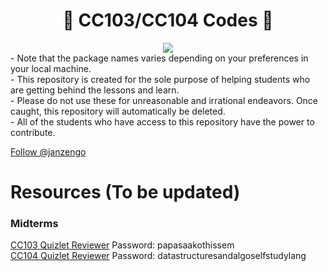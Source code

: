 <div align="center">

# 👀 CC103/CC104 Codes 👀
 
<img src="https://img.shields.io/badge/WARNING-A_secret_spoken_finds_wings-1DA1F2?style=for-the-badge&logo=alert&labelColor=darkred&color=pink#gh-dark-mode-only" />
  </div>
- Note that the package names varies depending on your preferences in your local machine. <br>
- This repository is created for the sole purpose of helping students who are getting behind the lessons and learn. <br>
- Please do not use these for unreasonable and irrational endeavors. Once caught, this repository will automatically be deleted. <br>
- All of the students who have access to this repository have the power to contribute.

<!-- Place this tag where you want the button to render. -->
<a class="github-button" href="https://github.com/janzengo" data-color-scheme="no-preference: dark; light: light; dark: dark;" data-size="large" data-show-count="true" aria-label="Follow @janzengo on GitHub">Follow @janzengo</a>

# Resources (To be updated)
### Midterms
[CC103 Quizlet Reviewer](https://quizlet.com/778497859/cc103-introduction-to-computer-programming-midterms-flash-cards/)
Password: papasaakothissem <br/>
[CC104 Quizlet Reviewer](https://quizlet.com/779396043/cc104-midterms-oop-nodes-flash-cards/)
Password: datastructuresandalgoselfstudylang

<!-- Place this tag in your head or just before your close body tag. -->
<script async defer src="https://buttons.github.io/buttons.js"></script>
